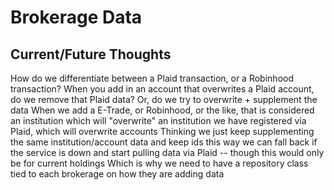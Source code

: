 # Brokerage Data

## Current/Future Thoughts
How do we differentiate between a Plaid transaction, or a Robinhood transaction? When you add in an account that overwrites a Plaid account, do we remove that Plaid data?
Or, do we try to overwrite + supplement the data
When we add a E-Trade, or Robinhood, or the like, that is considered an institution which will "overwrite" an institution we have registered
via Plaid, which will overwrite accounts
Thinking we just keep supplementing the same institution/account data and keep ids this way we can fall back if the service is down
and start pulling data via Plaid -- though this would only be for current holdings
Which is why we need to have a repository class tied to each brokerage on how they are adding data

